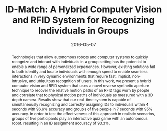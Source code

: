 ---
abstract: |-
  Technologies that allow autonomous robots and computer systems to quickly recognize and interact with individuals in a group setting has the potential to enable a wide range of personalized experiences. However, existing solutions fail to both identify and locate individuals with enough speed to enable seamless interactions in very dynamic environments that require fast, implicit, non-intrusive, and ubiquitous recognition of users. In this work, we present a hybrid computer vision and RFID system that uses a novel reverse synthetic aperture technique to recover the relative motion paths of an RFID tags worn by people and correlate that to physical motion paths of individuals as measured with a 3D depth camera. Results show that our real-time system is capable of simultaneously recognizing and correctly assigning IDs to individuals within 4 seconds with 96.6% accuracy and groups of five people in 7 seconds with 95% accuracy. In order to test the effectiveness of this approach in realistic scenarios, groups of five participants play an interactive quiz game with an autonomous robot, resulting in an ID assignment accuracy of 93.3%.
authors:
- li
- Peijin Zhang
- Samer Al Moubayed
- patel
- Alanson P. Sample

award: ''
bibtex: |-
  @inproceedings{Li:2016:IHC:2858036.2858209,
   author = {Li, Hanchuan and Zhang, Peijin and Al Moubayed, Samer and Patel, Shwetak N. and Sample, Alanson P.},
   title = {ID-Match: A Hybrid Computer Vision and RFID System for Recognizing Individuals in Groups},
   booktitle = {Proceedings of the 2016 CHI Conference on Human Factors in Computing Systems},
   series = {CHI '16},
   year = {2016},
   isbn = {978-1-4503-3362-7},
   location = {Santa Clara, California, USA},
   pages = {4933--4944},
   numpages = {12},
   url = {http://doi.acm.org/10.1145/2858036.2858209},
   doi = {10.1145/2858036.2858209},
   acmid = {2858209},
   publisher = {ACM},
   address = {New York, NY, USA},
   keywords = {computer vision, human-robot interaction, recognition, rfid, sensor fusion, synthetic aperture},
  }
caption: 'ID-Match is a hybird RF and computer vision system for simultaneous identification and localization of users in a group.'
citation: |-
  Hanchuan Li, Peijin Zhang, Samer Al Moubayed, Shwetak N. Patel, and Alanson P. Sample. 2016. ID-Match: A Hybrid Computer Vision and RFID System for Recognizing Individuals in Groups.  In Proceedings of the 2016 CHI Conference on Human Factors in Computing Systems (CHI '16). ACM, New York, NY, USA,  4933-4944. DOI: http://dx.doi.org/10.1145/2858036.2858209
conference: Conference on Human Factors in Computing Systems (CHI), 2016
date: '2016-05-07'
image: '/images/pubs/idmatch.jpg'
pdf: /pdfs/id-match.pdf
thumbnail: '/images/pubs/thumb.jpg'
title: 'ID-Match: A Hybrid Computer Vision and RFID System for Recognizing Individuals
  in Groups'
video: 'https://youtu.be/HYVUR52wqq4'
video_embed: '<iframe width="560" height="315" src="https://youtu.be/HYVUR52wqq4" frameborder="0" allowfullscreen></iframe>'
---